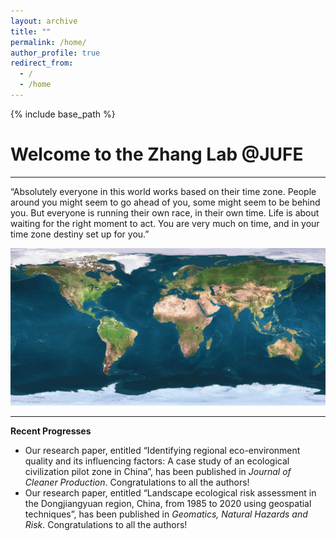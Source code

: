 ```yaml
---
layout: archive
title: ""
permalink: /home/
author_profile: true
redirect_from:
  - /
  - /home
---
```


{% include base_path %}
# Welcome to the Zhang Lab @JUFE  
---
“Absolutely everyone in this world works based on their time zone. People around you might seem to go ahead of you, some might seem to be behind you. But everyone is running their own race, in their own time. Life is about waiting for the right moment to act. You are very much on time, and in your time zone destiny set up for you.”

<img src='/images/gallery/Home.jpg'>

---
**Recent Progresses** 
* Our research paper, entitled “Identifying regional eco-environment quality and its influencing factors: A case study of an ecological civilization pilot zone in China”, has been published in _Journal of Cleaner Production_. Congratulations to all the authors!  
* Our research paper, entitled “Landscape ecological risk assessment in the Dongjiangyuan region, China, from 1985 to 2020 using geospatial techniques”, has been published in _Geomatics, Natural Hazards and Risk_. Congratulations to all the authors!

